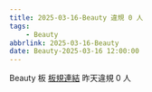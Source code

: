 ```yaml
---
title: 2025-03-16-Beauty 違規 0 人
tags:
    - Beauty
abbrlink: 2025-03-16-Beauty
date: Beauty-2025-03-16 12:00:00
---
```

Beauty 板 [板規連結](https://www.ptt.cc/bbs/Beauty/M.1630069980.A.84B.html)
昨天違規 0 人
